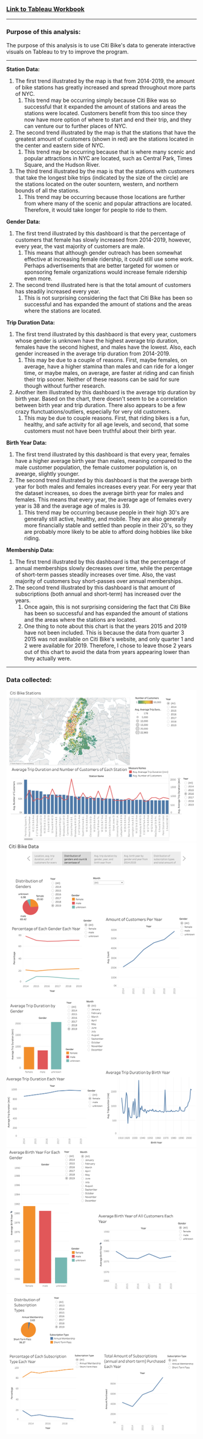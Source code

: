 ### [Link to Tableau Workbook](https://prod-useast-a.online.tableau.com/#/site/sandrafroonjianstableausite/workbooks/193078/views)

---

### Purpose of this analysis:
The purpose of this analysis is to use Citi Bike's data to generate interactive visuals on Tableau to try to improve the program.

---

**Station Data:**
1. The first trend illustrated by the map is that from 2014-2019, the amount of bike stations has greatly increased and spread throughout more parts of NYC.
    1. This trend may be occurring simply because Citi Bike was so successful that it expanded the amount of stations and areas the stations were located. Customers benefit from this too since they now have more option of where to start and end their trip, and they can venture our to further places of NYC.
1. The second trend illustrated by the map is that the stations that have the greatest amount of customers (shown in red) are the stations located in the center and eastern side of NYC.
    1. This trend may be occurring because that is where many scenic and popular attractions in NYC are located, such as Central Park, Times Square, and the Hudson River.
1. The third trend illustrated by the map is that the stations with customers that take the longest bike trips (indicated by the size of the circle) are the stations located on the outer sountern, western, and northern bounds of all the stations.
    1. This trend may be occurring because those locations are further from where many of the scenic and popular attractions are located. Therefore, it would take longer for people to ride to them.

**Gender Data:**
1. The first trend illustrated by this dashboard is that the percentage of customers that female has slowly increased from 2014-2019, however, every year, the vast majority of customers are male.
    1. This means that although gender outreach has been somewhat effective at increasing female ridership, it could still use some work. Perhaps advertisements that are better targeted for women or sponsoring female organizations would increase female ridership even more.
1. The second trend illustrated here is that the total amount of customers has steadily increased every year.
    1. This is not surprising considering the fact that Citi Bike has been so successful and has expanded the amount of stations and the areas where the stations are located.

**Trip Duration Data:**
1. The first trend illustrated by this dashbaord is that every year, customers whose gender is unknown have the highest average trip duration, females have the second highest, and males have the lowest. Also, each gender increased in the average trip duration from 2014-2019.
    1. This may be due to a couple of reasons. First, maybe females, on average, have a higher stamina than males and can ride for a longer time, or maybe males, on average, are faster at riding and can finish their trip sooner. Neither of these reasons can be said for sure though without further research.
1. Another item illustrated by this dashboard is the average trip duration by birth year. Based on the chart, there doesn't seem to be a correlation between birth year and trip duration. There also appears to be a few crazy flunctuations/outliers, especially for very old customers.
    1. This may be due to couple reasons. First, that riding bikes is a fun, healthy, and safe activity for all age levels, and second, that some customers must not have been truthful about their birth year.

**Birth Year Data:**
1. The first trend illustrated by this dashboard is that every year, females have a higher average birth year than males, meaning compared to the male customer population, the female customer population is, on avearge, slightly younger.
1. The second trend illustrated by this dashboard is that the average birth year for both males and females increases every year. For eery year that the dataset increases, so does the average birth year for males and females. This means that every year, the average age of females every year is 38 and the average age of males is 39.
    1. This trend may be occurring because people in their high 30's are generally still active, healthy, and mobile. They are also generally more financially stable and settled than people in their 20's, so they are probably more likely to be able to afford doing hobbies like bike riding.

**Membership Data:**
1. The first trend illustrated by this dashboard is that the percentage of annual memberships slowly decreases over time, while the percentage of short-term passes steadily increases over time. Also, the vast majority of customers buy short-passes over annual memberships.
1. The second trend illustrated by this dashboard is that amount of subscriptions (both annual and short-term) has increased over the years.
    1. Once again, this is not surprising considering the fact that Citi Bike has been so successful and has expanded the amount of stations and the areas where the stations are located.
    1. One thing to note about this chart is that the years 2015 and 2019 have not been included. This is because the data from quarter 3 2015 was not available on Citi Bike's website, and only quarter 1 and 2 were available for 2019. Therefore, I chose to leave those 2 years out of this chart to avoid the data from years appearing lower than they actually were.

---

### Data collected:
![](dashboard_screenshots/stations.png)
![](dashboard_screenshots/genders.png)
![](dashboard_screenshots/tripduration.png)
![](dashboard_screenshots/birthyear.png)
![](dashboard_screenshots/memberships.png)
